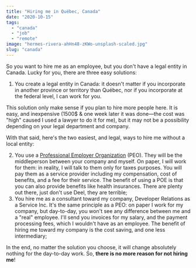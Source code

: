 ```yaml
---
title: "Hiring me in Québec, Canada"
date: "2020-10-15"
tags: 
  - "canada"
  - "job"
  - "remote"
image: "hermes-rivera-ahHn48-zKWo-unsplash-scaled.jpg"
slug: "canada"
---
```


So you want to hire me as an employee, but you don't have a legal entity in Canada. Lucky for you, there are three easy solutions:

1. You create a legal entity in Canada: it doesn't matter if you incorporate in another province or territory than Québec, nor if you incorporate at the federal level, I can work for you.

This solution only make sense if you plan to hire more people here. It is easy, and inexpensive (1500$ & one week later it was done—the cost was "high" caused I used a lawyer to do it for me), but it may not be a possibility depending on your legal department and company.

With that said, here's the two easiest, and legal, ways to hire me without a local entity:

2. You use a [Professional Employer Organization](https://en.wikipedia.org/wiki/Professional_employer_organization) (PEO). They will be the middleperson between your company and myself. On paper, I will work for them: in reality, I will talk to them only for taxes purposes. You will pay them as a service provider including my compensation, cost of benefits, and a fee for their service. The benefit of using a POE is that you can also provide benefits like health insurances. There are plenty out there, just don't use Deel, they are terrible;
3. You hire me as a consultant toward my company, Developer Relations as a Service Inc. It's the same principle as a PEO: on paper I work for my company, but day-to-day, you won't see any difference between me and a "real" employee. I'll send you invoices for my salary, and the payment processing fees, which I wouldn't have as an employee. The benefit of hiring me toward my company is the cost saving, and one less intermediary;

In the end, no matter the solution you choose, it will change absolutely nothing for the day-to-day work. So, **there is no more reason for not hiring me**!

